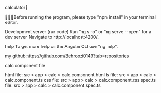 calculator🧮

💁🏻‍♂️Before running the program, please type "npm install" in your terminal editor.

Development server (run code)
Run "ng s -o" or "ng serve --open" for a dev server. Navigate to http://localhost:4200/.

help
To get more help on the Angular CLI use "ng help".

my github:https://github.com/Behroozi0149?tab=repositories




calc component file

html file: src > app > calc > calc.component.html
ts file: src > app > calc > calc.component.ts
css file: src > app > calc > calc.component.css
spec.ts file: src > app > calc > calc.component.spec.ts